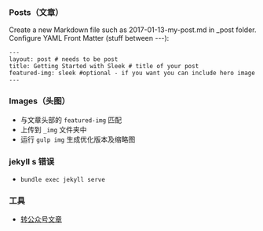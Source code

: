 ### Posts（文章）

Create a new Markdown file such as 2017-01-13-my-post.md in _post folder. Configure YAML Front Matter (stuff between ---):

```
---
layout: post # needs to be post
title: Getting Started with Sleek # title of your post
featured-img: sleek #optional - if you want you can include hero image
---
```


### Images（头图）

- 与文章头部的 `featured-img` 匹配
- 上传到 `_img` 文件夹中
- 运行 `gulp img` 生成优化版本及缩略图


### jekyll s 错误
- `bundle exec jekyll serve`


### 工具
- [转公众号文章](http://blog.didispace.com/tools/online-markdown/)